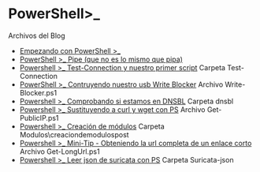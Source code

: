 # PowerShell>_
Archivos del Blog

* [Empezando con PowerShell >_](https://aprendizdesysadmin.com/empezando-con-powershell-_/)
* [PowerShell >_ Pipe (que no es lo mismo que pipa)](https://aprendizdesysadmin.com/powershell-_-pipe-que-no-es-lo-mismo-que-pipa/)
* [Powershell >_ Test-Connection y nuestro primer script](https://aprendizdesysadmin.com/powershell-test-connection-y-nuestro-primer-script/) Carpeta Test-Connection
* [PowerShell >_ Contruyendo nuestro usb Write Blocker](https://aprendizdesysadmin.com/powershell_-contruyendo-nuestro-usb-write-blocker/) Archivo Write-Blocker.ps1
* [Powershell >_ Comprobando si estamos en DNSBL](https://aprendizdesysadmin.com/powershell_-comprobando-si-estamos-en-dnsbl/) Carpeta dnsbl
* [Powershell >_ Sustituyendo a curl y wget con PS](https://aprendizdesysadmin.com/powershell_-sustituyendo-a-curl-y-wget-con-ps/) Archivo Get-PublicIP.ps1
* [Powershell >_ Creación de módulos](https://aprendizdesysadmin.com/powershell_-creacion-de-modulos/) Carpeta Modulos\creaciondemodulospost
* [Powershell >_ Mini-Tip - Obteniendo la url completa de un enlace corto](https://github.com/aprendizdesys/powershell/) Archivo Get-LongUrl.ps1
* [Powershell >_ Leer json de suricata con PS](https://aprendizdesysadmin.com/powershell_-leer-json-de-suricata-con-ps-challenge-accepted/) Carpeta Suricata-json